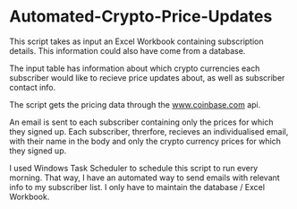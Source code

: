 # Automated-Crypto-Price-Updates
This script takes as input an Excel Workbook containing subscription details. This information could also have come from a database.

The input table has information about which crypto currencies each subscriber would like to recieve price updates about, as well as subscriber contact info.

The script gets the pricing data through the www.coinbase.com api.

An email is sent to each subscriber containing only the prices for which they signed up. Each subscriber, threrfore, recieves an individualised email, with their name in the body and only the crypto currency prices for which they signed up.

I used Windows Task Scheduler to schedule this script to run every morning. That way, I have an automated way to send emails with relevant info to my subscriber list. I only have to maintain the database / Excel Workbook.
